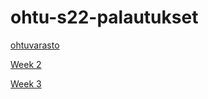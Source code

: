 # ohtu-s22-palautukset

[ohtuvarasto](https://github.com/Alex-Elias/ohtuvarasto)

[Week 2](https://github.com/Alex-Elias/ohtu-s22-palautukset/tree/main/viikko2)

[Week 3](https://github.com/Alex-Elias/ohtu-s22-palautukset/tree/main/viikko3/nhl-reader)
